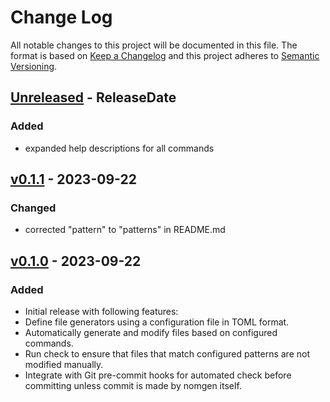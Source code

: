# Change Log

All notable changes to this project will be documented in this file.
The format is based on [Keep a Changelog](http://keepachangelog.com/)
and this project adheres to [Semantic Versioning](http://semver.org/).

<!-- next-header -->

## [Unreleased] - ReleaseDate

### Added

- expanded help descriptions for all commands

## [v0.1.1] - 2023-09-22

### Changed

- corrected "pattern" to "patterns" in README.md

## [v0.1.0] - 2023-09-22

### Added

- Initial release with following features:
- Define file generators using a configuration file in TOML format.
- Automatically generate and modify files based on configured commands.
- Run check to ensure that files that match configured patterns are not modified manually.
- Integrate with Git pre-commit hooks for automated check before committing unless commit is made by nomgen itself.

<!-- next-url -->
[Unreleased]: https://github.com/strowk/probranchinator/compare/v0.1.1...HEAD
[v0.1.1]: https://github.com/strowk/probranchinator/compare/v0.1.0...v0.1.1
[v0.1.0]: https://github.com/strowk/probranchinator/releases/tag/v0.1.0
